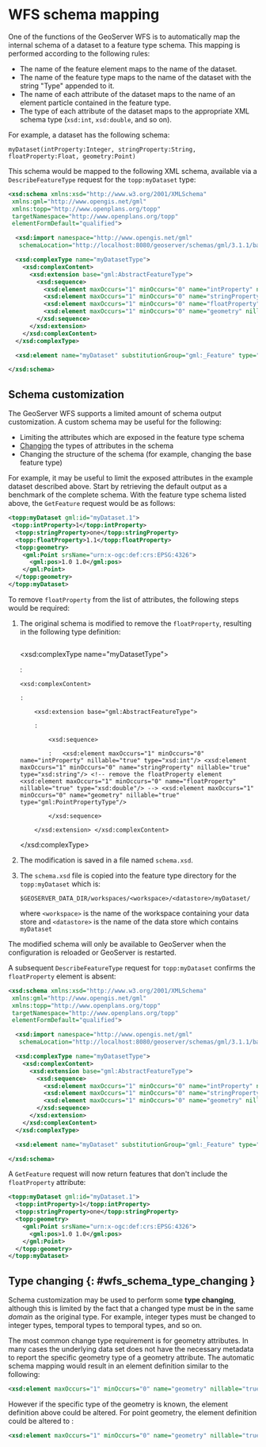 # WFS schema mapping

One of the functions of the GeoServer WFS is to automatically map the internal schema of a dataset to a feature type schema. This mapping is performed according to the following rules:

-   The name of the feature element maps to the name of the dataset.
-   The name of the feature type maps to the name of the dataset with the string "Type" appended to it.
-   The name of each attribute of the dataset maps to the name of an element particle contained in the feature type.
-   The type of each attribute of the dataset maps to the appropriate XML schema type (`xsd:int`, `xsd:double`, and so on).

For example, a dataset has the following schema:

    myDataset(intProperty:Integer, stringProperty:String, floatProperty:Float, geometry:Point)

This schema would be mapped to the following XML schema, available via a `DescribeFeatureType` request for the `topp:myDataset` type:

``` xml
<xsd:schema xmlns:xsd="http://www.w3.org/2001/XMLSchema"
 xmlns:gml="http://www.opengis.net/gml"
 xmlns:topp="http://www.openplans.org/topp" 
 targetNamespace="http://www.openplans.org/topp"
 elementFormDefault="qualified">

  <xsd:import namespace="http://www.opengis.net/gml"
   schemaLocation="http://localhost:8080/geoserver/schemas/gml/3.1.1/base/gml.xsd"/>

  <xsd:complexType name="myDatasetType">
    <xsd:complexContent>
      <xsd:extension base="gml:AbstractFeatureType">
        <xsd:sequence>
          <xsd:element maxOccurs="1" minOccurs="0" name="intProperty" nillable="true" type="xsd:int"/>
          <xsd:element maxOccurs="1" minOccurs="0" name="stringProperty" nillable="true" type="xsd:string"/>
          <xsd:element maxOccurs="1" minOccurs="0" name="floatProperty" nillable="true" type="xsd:double"/>
          <xsd:element maxOccurs="1" minOccurs="0" name="geometry" nillable="true" type="gml:PointPropertyType"/>
        </xsd:sequence>
      </xsd:extension>
    </xsd:complexContent>
  </xsd:complexType>

  <xsd:element name="myDataset" substitutionGroup="gml:_Feature" type="topp:myDatasetType"/>

</xsd:schema>
```

## Schema customization

The GeoServer WFS supports a limited amount of schema output customization. A custom schema may be useful for the following:

-   Limiting the attributes which are exposed in the feature type schema
-   [Changing](schemamapping.md#wfs_schema_type_changing) the types of attributes in the schema
-   Changing the structure of the schema (for example, changing the base feature type)

For example, it may be useful to limit the exposed attributes in the example dataset described above. Start by retrieving the default output as a benchmark of the complete schema. With the feature type schema listed above, the `GetFeature` request would be as follows:

``` xml
<topp:myDataset gml:id="myDataset.1">
 <topp:intProperty>1</topp:intProperty>
  <topp:stringProperty>one</topp:stringProperty>
  <topp:floatProperty>1.1</topp:floatProperty>
  <topp:geometry>
    <gml:Point srsName="urn:x-ogc:def:crs:EPSG:4326">
      <gml:pos>1.0 1.0</gml:pos>
    </gml:Point>
  </topp:geometry>
</topp:myDataset>
```

To remove `floatProperty` from the list of attributes, the following steps would be required:

1.  The original schema is modified to remove the `floatProperty`, resulting in the following type definition:

    ``` xml
    ```

    <xsd:complexType name="myDatasetType">

    :   

        <xsd:complexContent>

        :   

            <xsd:extension base="gml:AbstractFeatureType">

            :   

                <xsd:sequence>

                :   <xsd:element maxOccurs="1" minOccurs="0" name="intProperty" nillable="true" type="xsd:int"/> <xsd:element maxOccurs="1" minOccurs="0" name="stringProperty" nillable="true" type="xsd:string"/> <!-- remove the floatProperty element <xsd:element maxOccurs="1" minOccurs="0" name="floatProperty" nillable="true" type="xsd:double"/> --> <xsd:element maxOccurs="1" minOccurs="0" name="geometry" nillable="true" type="gml:PointPropertyType"/>

                </xsd:sequence>

            </xsd:extension> </xsd:complexContent>

    </xsd:complexType>

2.  The modification is saved in a file named `schema.xsd`.

3.  The `schema.xsd` file is copied into the feature type directory for the `topp:myDataset` which is:

        $GEOSERVER_DATA_DIR/workspaces/<workspace>/<datastore>/myDataset/

    where `<workspace>` is the name of the workspace containing your data store and `<datastore>` is the name of the data store which contains `myDataset`

The modified schema will only be available to GeoServer when the configuration is reloaded or GeoServer is restarted.

A subsequent `DescribeFeatureType` request for `topp:myDataset` confirms the `floatProperty` element is absent:

``` xml
<xsd:schema xmlns:xsd="http://www.w3.org/2001/XMLSchema"
 xmlns:gml="http://www.opengis.net/gml"
 xmlns:topp="http://www.openplans.org/topp" 
 targetNamespace="http://www.openplans.org/topp"
 elementFormDefault="qualified">

  <xsd:import namespace="http://www.opengis.net/gml"
   schemaLocation="http://localhost:8080/geoserver/schemas/gml/3.1.1/base/gml.xsd"/>

  <xsd:complexType name="myDatasetType">
    <xsd:complexContent>
      <xsd:extension base="gml:AbstractFeatureType">
        <xsd:sequence>
          <xsd:element maxOccurs="1" minOccurs="0" name="intProperty" nillable="true" type="xsd:int"/>
          <xsd:element maxOccurs="1" minOccurs="0" name="stringProperty" nillable="true" type="xsd:string"/>
          <xsd:element maxOccurs="1" minOccurs="0" name="geometry" nillable="true" type="gml:PointPropertyType"/>
        </xsd:sequence>
      </xsd:extension>
    </xsd:complexContent>
  </xsd:complexType>

  <xsd:element name="myDataset" substitutionGroup="gml:_Feature" type="topp:myDatasetType"/>

</xsd:schema>
```

A `GetFeature` request will now return features that don't include the `floatProperty` attribute:

``` xml
<topp:myDataset gml:id="myDataset.1">
  <topp:intProperty>1</topp:intProperty>
  <topp:stringProperty>one</topp:stringProperty>
  <topp:geometry>
    <gml:Point srsName="urn:x-ogc:def:crs:EPSG:4326">
      <gml:pos>1.0 1.0</gml:pos>
    </gml:Point>
  </topp:geometry>
</topp:myDataset>
```

## Type changing {: #wfs_schema_type_changing }

Schema customization may be used to perform some **type changing**, although this is limited by the fact that a changed type must be in the same *domain* as the original type. For example, integer types must be changed to integer types, temporal types to temporal types, and so on.

The most common change type requirement is for geometry attributes. In many cases the underlying data set does not have the necessary metadata to report the specific geometry type of a geometry attribute. The automatic schema mapping would result in an element definition similar to the following:

``` xml
<xsd:element maxOccurs="1" minOccurs="0" name="geometry" nillable="true" type="gml:GeometryPropertyType"/>
```

However if the specific type of the geometry is known, the element definition above could be altered. For point geometry, the element definition could be altered to :

``` xml
<xsd:element maxOccurs="1" minOccurs="0" name="geometry" nillable="true" type="gml:PointPropertyType"/>
```
